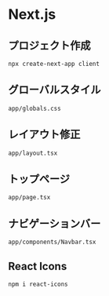 
# Next.js
## プロジェクト作成

```
npx create-next-app client
```

## グローバルスタイル
```
app/globals.css
```

## レイアウト修正
```
app/layout.tsx
```

## トップページ
```
app/page.tsx
```
## ナビゲーションバー
```
app/components/Navbar.tsx
```



## React Icons
```
npm i react-icons
```